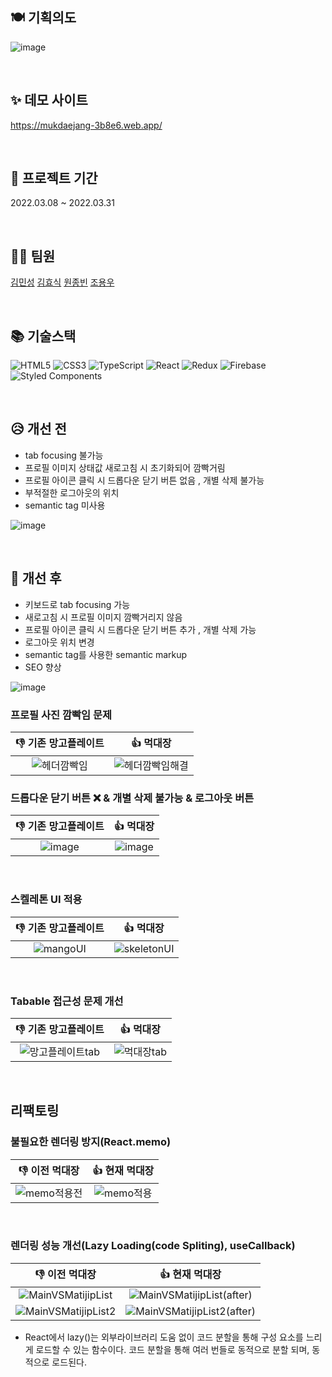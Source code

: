 ## 🍽 기획의도
![image](https://user-images.githubusercontent.com/60125497/161045894-e8ec52b0-a4e8-4bf2-a3cb-09906b895d41.png)

<br>

## ✨ 데모 사이트
https://mukdaejang-3b8e6.web.app/

<br>

## 📆 프로젝트 기간
2022.03.08 ~ 2022.03.31

<br>

## 👨‍💻 팀원
[김민성](https://gtihub.com/minsoftk) [김효식](https://github.com/h-sick) [원종빈](https://github.com/JJongBin) [조용우](https://github.com/ywc8851) 

<br>

## 📚 기술스택
![HTML5](https://img.shields.io/badge/html5-%23E34F26.svg?style=for-the-badge&logo=html5&logoColor=white)
![CSS3](https://img.shields.io/badge/css3-%231572B6.svg?style=for-the-badge&logo=css3&logoColor=white)
![TypeScript](https://img.shields.io/badge/typescript-%23007ACC.svg?style=for-the-badge&logo=typescript&logoColor=white)
![React](https://img.shields.io/badge/react-%2320232a.svg?style=for-the-badge&logo=react&logoColor=%2361DAFB)
![Redux](https://img.shields.io/badge/redux-%23593d88.svg?style=for-the-badge&logo=redux&logoColor=white)
![Firebase](https://img.shields.io/badge/firebase-%23039BE5.svg?style=for-the-badge&logo=firebase)
![Styled Components](https://img.shields.io/badge/styled--components-DB7093?style=for-the-badge&logo=styled-components&logoColor=white)

<br/>

## 😥 개선 전
- tab focusing 불가능
- 프로필 이미지 상태값 새로고침 시 초기화되어 깜빡거림
- 프로필 아이콘 클릭 시 드롭다운 닫기 버튼 없음 , 개별 삭제 불가능
- 부적절한 로그아웃의 위치
- semantic tag 미사용

![image](https://user-images.githubusercontent.com/60125497/161046037-f7890369-822f-4bde-82bf-ac667a0cf339.png)

<br>

## 🤩 개선 후
- 키보드로 tab focusing 가능
- 새로고침 시 프로필 이미지 깜빡거리지 않음
- 프로필 아이콘 클릭 시 드롭다운 닫기 버튼 추가 , 개별 삭제 가능
- 로그아웃 위치 변경
- semantic tag를 사용한 semantic markup
- SEO 향상 

![image](https://user-images.githubusercontent.com/60125497/161055913-a3233888-3ad6-469f-974c-5dc88a8e29e3.png)

### 프로필 사진 깜빡임 문제
|👎 기존 망고플레이트|👍 먹대장|
|:---:|:---:|
|![헤더깜빡임](https://user-images.githubusercontent.com/60125497/161048868-bd08f086-67b7-4c15-8123-29dc652516a9.gif)|![헤더깜빡임해결](https://user-images.githubusercontent.com/60125497/161049711-0e522f2a-8825-4322-804a-2889562639b1.gif)|

### 드롭다운 닫기 버튼 ❌ & 개별 삭제 불가능 & 로그아웃 버튼
|👎 기존 망고플레이트|👍 먹대장|
|:---:|:---:|
|![image](https://user-images.githubusercontent.com/60125497/161050944-485a332c-7284-42bf-b0bf-70a1dcef67a3.png)|![image](https://user-images.githubusercontent.com/60125497/161051689-57d7e97e-1afd-4dee-8396-05b821d42a51.png)|

<br/>

### 스켈레톤 UI 적용
|👎 기존 망고플레이트|👍 먹대장|
|:---:|:---:|
|![mangoUI](https://user-images.githubusercontent.com/86653111/161056780-ddc736f6-c2b3-46b4-a89d-f0465c72e134.gif)|![skeletonUI](https://user-images.githubusercontent.com/86653111/161056511-00cf2dd7-7940-4039-8a70-8714465a2d53.gif)|

<br/>

### Tabable 접근성 문제 개선
|👎 기존 망고플레이트|👍 먹대장|
|:---:|:---:|
|![망고플레이트tab](https://user-images.githubusercontent.com/55948211/161093463-1eccdea1-8a62-429e-b0f6-95b7df17743f.gif)|![먹대장tab](https://user-images.githubusercontent.com/55948211/161093514-07f6f505-c837-439f-ac04-89b81a8d36b9.gif)|

<br/>

## 리팩토링

### 불필요한 렌더링 방지(React.memo)
|👎 이전 먹대장|👍 현재 먹대장|
|:---:|:---:|
|![memo적용전](https://user-images.githubusercontent.com/55948211/161093699-33a6b5ec-de82-4215-85ea-d1e98e163469.gif)|![memo적용](https://user-images.githubusercontent.com/55948211/161093682-1651f1a2-4e86-4279-b6d7-b45575d94bc2.gif)|


<br/>

### 렌더링 성능 개선(Lazy Loading(code Spliting), useCallback)
|👎 이전 먹대장|👍 현재 먹대장|
|:---:|:---:|
|![MainVSMatijipList](https://user-images.githubusercontent.com/55948211/161108421-cc4256cb-c708-48bb-9d37-8a4ff23a29df.png)|![MainVSMatijipList(after)](https://user-images.githubusercontent.com/55948211/161108738-7ba9a559-3ddb-4623-b2cb-4a2a4b32a7f0.png)|
|![MainVSMatijipList2](https://user-images.githubusercontent.com/55948211/161109144-369be2e3-15f9-42a3-87af-2a8ea9509890.png) | ![MainVSMatijipList2(after)](https://user-images.githubusercontent.com/55948211/161109118-ceb55aae-527d-4c17-a781-79449541d1d5.png)|
* React에서 lazy()는 외부라이브러리 도움 없이 코드 분할을 통해 구성 요소를 느리게 로드할 수 있는 함수이다. 코드 분할을 통해 여러 번들로 동적으로 분할 되며, 동적으로 로드된다. 






